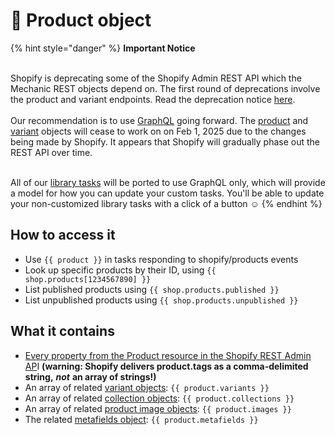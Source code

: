 # 🚫 Product object

{% hint style="danger" %}
**Important Notice**

\
Shopify is deprecating some of the Shopify Admin REST API which the Mechanic REST objects depend on. The first round of deprecations involve the product and variant endpoints. Read the deprecation notice [here](https://shopify.dev/docs/apps/build/graphql/migrate/new-product-model#whats-changing). \
\
Our recommendation is to use [GraphQL](../../../../core/actions/shopify.md#graphql) going forward. The [product](product.md) and [variant](variant.md) objects will cease to work on on Feb 1, 2025 due to the changes being made by Shopify. It appears that Shopify will gradually phase out the REST API over time.

\
All of our [library tasks](https://tasks.mechanic.dev/) will be ported to use GraphQL only, which will provide a model for how you can update your custom tasks. You'll be able to update your non-customized library tasks with a click of a button :relaxed:
{% endhint %}

## How to access it

* Use `{{ product }}` in tasks responding to shopify/products events
* Look up specific products by their ID, using `{{ shop.products[1234567890] }}`
* List published products using `{{ shop.products.published }}`&#x20;
* List unpublished products using `{{ shop.products.unpublished }}` &#x20;

## What it contains

* [Every property from the Product resource in the Shopify REST Admin AP](https://shopify.dev/docs/admin-api/rest/reference/products/product#properties)I **(warning: Shopify delivers product.tags as a comma-delimited string,** _**not**_ **an array of strings!)**
* An array of related [variant objects](variant.md): `{{ product.variants }}`&#x20;
* An array of related [collection objects](collection.md): `{{ product.collections }}`
* An array of related [product image objects](product-image.md): `{{ product.images }}` &#x20;
* The related [metafields object](metafields/metafield-collection.md): `{{ product.metafields }}`
